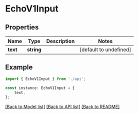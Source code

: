 # EchoV1Input


## Properties

Name | Type | Description | Notes
------------ | ------------- | ------------- | -------------
**text** | **string** |  | [default to undefined]

## Example

```typescript
import { EchoV1Input } from './api';

const instance: EchoV1Input = {
    text,
};
```

[[Back to Model list]](../README.md#documentation-for-models) [[Back to API list]](../README.md#documentation-for-api-endpoints) [[Back to README]](../README.md)
